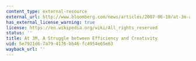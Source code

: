 ```yaml
---
content_type: external-resource
external_url: http://www.bloomberg.com/news/articles/2007-06-10/at-3m-a-struggle-between-efficiency-and-creativity
has_external_license_warning: true
license: https://en.wikipedia.org/wiki/All_rights_reserved
status: ''
title: At 3M, A Struggle between Efficiency and Creativity
uid: 5e7921d6-7a79-4176-bb46-fc4954e65e63
wayback_url: ''
---
```

